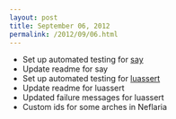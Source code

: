 ```yaml
---
layout: post
title: September 06, 2012
permalink: /2012/09/06.html
---
```


* Set up automated testing for [say](https://github.com/Olivine-Labs/say)
* Update readme for say
* Set up automated testing for [luassert](https://github.com/Olivine-Labs/luassert)
* Update readme for luassert
* Updated failure messages for luassert
* Custom ids for some arches in Neflaria
